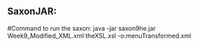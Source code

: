## SaxonJAR:

#Command to run the saxon:
java -jar saxon9he.jar Week9_Modified_XML.xml theXSL.xsl -o:menuTransformed.xml